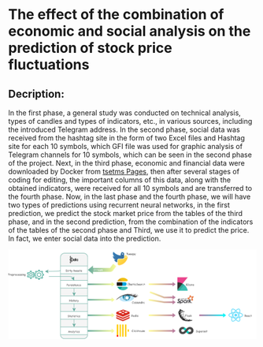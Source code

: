 # The effect of the combination of economic and social analysis on the prediction of stock price fluctuations

## Decription:

In the first phase, a general study was conducted on technical analysis, types of candles and types of indicators, etc., in various sources, including the introduced Telegram address. In the second phase, social data was received from the hashtag site in the form of two Excel files and Hashtag site for each 10 symbols, which GFI file was used for graphic analysis of Telegram channels for 10 symbols, which can be seen in the second phase of the project. Next, in the third phase, economic and financial data were downloaded by Docker from [tsetms Pages](https://www.tsetmc.com/), then after several stages of coding for editing, the important columns of this data, along with the obtained indicators, were received for all 10 symbols and are transferred to the fourth phase. Now, in the last phase and the fourth phase, we will have two types of predictions using recurrent neural networks, in the first prediction, we predict the stock market price from the tables of the third phase, and in the second prediction, from the combination of the indicators of the tables of the second phase and Third, we use it to predict the price. In fact, we enter social data into the prediction.

![Schematic](https://github.com/arminayat/bigdata-finalproject/blob/main/schematic.png)
